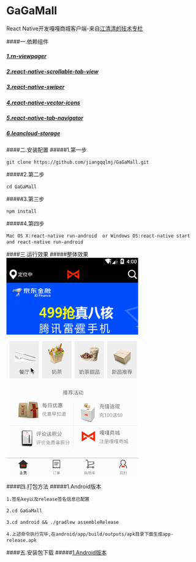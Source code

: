 # GaGaMall
React Native开发嘎嘎商城客户端-来自[江清清的技术专栏](http://www.lcode.org)

####一.依赖组件
##### [1.rn-viewpager](https://github.com/zbtang/React-Native-ViewPager)
##### [2.react-native-scrollable-tab-view](https://github.com/skv-headless/react-native-scrollable-tab-view)
##### [3.react-native-swiper](https://github.com/leecade/react-native-swiper)
##### [4.react-native-vector-icons](https://github.com/oblador/react-native-vector-icons)
##### [5.react-native-tab-navigator](https://github.com/exponentjs/react-native-tab-navigator)
##### [6.leancloud-storage](https://leancloud.cn/docs/)

####二.安装配置
#####1.第一步
```
git clone https://github.com/jiangqqlmj/GaGaMall.git
```
#####2.第二步
```
cd GaGaMall
```
#####3.第三步
```
npm install
```
#####4.第四步
```
Mac OS X:react-native run-android  or Windows OS:react-native start and react-native run-android
```
####三.运行效果
#####整体效果
![个人中心](./screenshot/demo_center.gif) 

####四.打包方法
#####1.Android版本
```
1.签名key以及release签名信息已配置
```
```
2.cd GaGaMall
```
```
3.cd android && ./gradlew assembleRelease
```
```
4.上述命令执行完毕,在android/app/build/outputs/apk目录下面生成app-release.apk
```

####五.安装包下载
#####[1.Android版本](./apks/app-release.apk)
